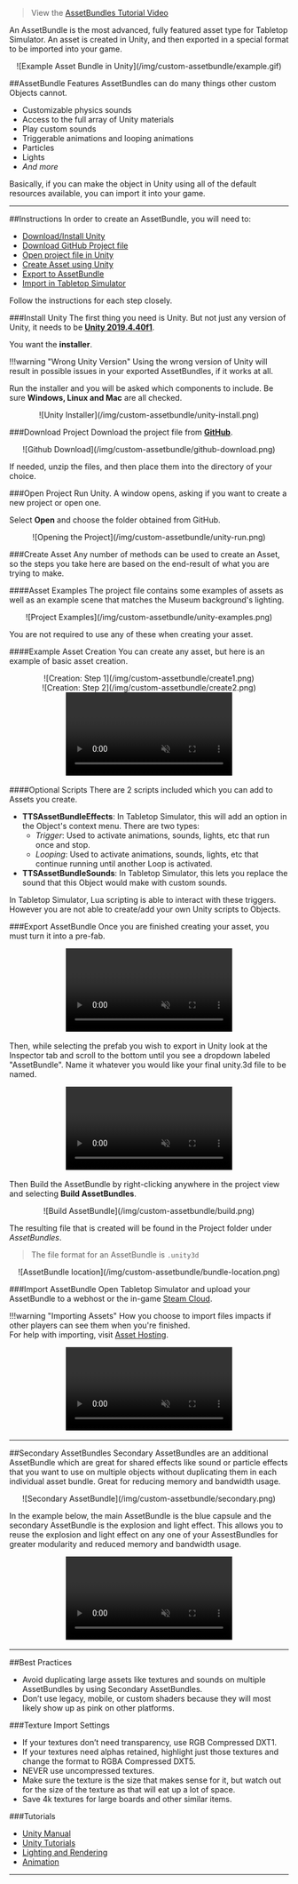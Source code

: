 > View the [AssetBundles Tutorial Video](../getting-started/video-tutorials.md#custom-asset-bundles)

An AssetBundle is the most advanced, fully featured asset type for Tabletop Simulator. An asset is created in Unity, and then exported in a special format to be imported into your game.

<center>![Example Asset Bundle in Unity](/img/custom-assetbundle/example.gif)</center>


##AssetBundle Features
AssetBundles can do many things other custom Objects cannot.

* Customizable physics sounds
* Access to the full array of Unity materials
* Play custom sounds
* Triggerable animations and looping animations
* Particles
* Lights
* *And more*

Basically, if you can make the object in Unity using all of the default resources available, you can import it into your game.

---


##Instructions
In order to create an AssetBundle, you will need to:

* [Download/Install Unity](#install-unity)
* [Download GitHub Project file](#download-project)
* [Open project file in Unity](#open-project)
* [Create Asset using Unity](#create-asset)
* [Export to AssetBundle](#export-assetbundle)
* [Import in Tabletop Simulator](#import-assetbundle)

Follow the instructions for each step closely.

###Install Unity
The first thing you need is Unity. But not just any version of Unity, it needs to be **[Unity 2019.4.40f1](https://unity3d.com/get-unity/download/archive)**.

You want the **installer**.

!!!warning "Wrong Unity Version"
    Using the wrong version of Unity will result in possible issues in your exported AssetBundles, if it works at all.

Run the installer and you will be asked which components to include. Be sure **Windows, Linux and Mac** are all checked.

<center>![Unity Installer](/img/custom-assetbundle/unity-install.png)</center>

###Download Project
Download the project file from **[GitHub](https://github.com/Berserk-Games/Tabletop-Simulator-Modding)**.

<center>![Github Download](/img/custom-assetbundle/github-download.png)</center>

If needed, unzip the files, and then place them into the directory of your choice.

###Open Project
Run Unity. A window opens, asking if you want to create a new project or open one.

Select **Open** and choose the folder obtained from GitHub.

<center>![Opening the Project](/img/custom-assetbundle/unity-run.png)</center>

###Create Asset
Any number of methods can be used to create an Asset, so the steps you take here are based on the end-result of what you are trying to make.

####Asset Examples
The project file contains some examples of assets as well as an example scene that matches the Museum background's lighting.

<center>![Project Examples](/img/custom-assetbundle/unity-examples.png)</center>

You are not required to use any of these when creating your asset.

####Example Asset Creation
You can create any asset, but here is an example of basic asset creation.

<center>![Creation: Step 1](/img/custom-assetbundle/create1.png)</center>

<center>![Creation: Step 2](/img/custom-assetbundle/create2.png)</center>

<center>
    <video controls
        loop
        autoPlay
        muted
        src="/img/custom-assetbundle/create3.webm">
        Sorry, your browser doesn't support embedded videos.
    </video>
</center>

####Optional Scripts
There are 2 scripts included which you can add to Assets you create.

* **TTSAssetBundleEffects**: In Tabletop Simulator, this will add an option in the Object's context menu. There are two types:
    * *Trigger*: Used to activate animations, sounds, lights, etc that run once and stop.
    * *Looping*: Used to activate animations, sounds, lights, etc that continue running until another Loop is activated.
* **TTSAssetBundleSounds**: In Tabletop Simulator, this lets you replace the sound that this Object would make with custom sounds.

In Tabletop Simulator, Lua scripting is able to interact with these triggers. However you are not able to create/add your own Unity scripts to Objects.

###Export AssetBundle
Once you are finished creating your asset, you must turn it into a pre-fab.

<center>
    <video controls
        loop
        autoPlay
        muted
        src="/img/custom-assetbundle/prefab.webm">
        Sorry, your browser doesn't support embedded videos.
    </video>
</center>

Then, while selecting the prefab you wish to export in Unity look at the Inspector tab and scroll to the bottom until you see a dropdown labeled "AssetBundle". Name it whatever you would like your final unity.3d file to be named.

<center>
    <video controls
        loop
        autoPlay
        muted
        src="/img/custom-assetbundle/name.webm">
        Sorry, your browser doesn't support embedded videos.
    </video>
</center>

Then Build the AssetBundle by right-clicking anywhere in the project view and selecting **Build AssetBundles**.

<center>![Build AssetBundle](/img/custom-assetbundle/build.png)</center>

The resulting file that is created will be found in the Project folder under *AssetBundles*.

> The file format for an AssetBundle is `.unity3d`

<center>![AssetBundle location](/img/custom-assetbundle/bundle-location.png)</center>

###Import AssetBundle
Open Tabletop Simulator and upload your AssetBundle to a webhost or the in-game [Steam Cloud](cloud-manager.md).

!!!warning "Importing Assets"
    How you choose to import files impacts if other players can see them when you're finished.<br>For help with importing, visit [Asset Hosting](asset-importing.md).

<center>
    <video controls
        loop
        autoPlay
        muted
        src="/img/custom-assetbundle/import-assetbundle.webm">
        Sorry, your browser doesn't support embedded videos.
    </video>
</center>

---


##Secondary AssetBundles
Secondary AssetBundles are an additional AssetBundle which are great for shared effects like sound or particle effects that you want to use on multiple objects without duplicating them in each individual asset bundle. Great for reducing memory and bandwidth usage.

<center>![Secondary AssetBundle](/img/custom-assetbundle/secondary.png)</center>

In the example below, the main AssetBundle is the blue capsule and the secondary AssetBundle is the explosion and light effect. This allows you to reuse the explosion and light effect on any one of your AssestBundles for greater modularity and reduced memory and bandwidth usage.

<center>
    <video controls
        loop
        autoPlay
        muted
        src="/img/custom-assetbundle/secondary-example.webm">
        Sorry, your browser doesn't support embedded videos.
    </video>
</center>

---


##Best Practices
* Avoid duplicating large assets like textures and sounds on multiple AssetBundles by using Secondary AssetBundles.
* Don’t use legacy, mobile, or custom shaders because they will most likely show up as pink on other platforms.

###Texture Import Settings
* If your textures don’t need transparency, use RGB Compressed DXT1.
* If your textures need alphas retained, highlight just those textures and change the format to RGBA Compressed DXT5.
* NEVER use uncompressed textures.
* Make sure the texture is the size that makes sense for it, but watch out for the size of the texture as that will eat up a lot of space.
* Save 4k textures for large boards and other similar items.

###Tutorials
* [Unity Manual](https://docs.unity3d.com/Manual/UnityManual.html)
* [Unity Tutorials](https://unity3d.com/learn/tutorials)
* [Lighting and Rendering](https://unity3d.com/learn/tutorials/s/graphics)
* [Animation](https://unity3d.com/learn/tutorials/s/animation)


---
